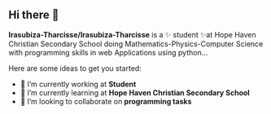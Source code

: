 ## Hi there 👋


**Irasubiza-Tharcisse/Irasubiza-Tharcisse** is a ✨ student ✨at Hope Haven Christian Secondary School doing Mathematics-Physics-Computer Science
with programming skills in web Applications using python...

Here are some ideas to get you started:

- 🔭 I’m currently working at **Student**
- 🌱 I’m currently learning at **Hope Haven Christian Secondary School**
- 👯 I’m looking to collaborate on **programming tasks**


